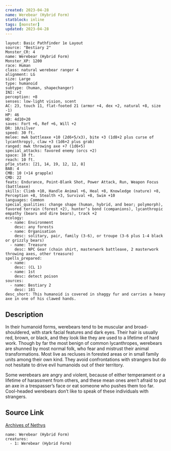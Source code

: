 ```yaml
---
created: 2023-04-28
name: Werebear (Hybrid Form)
statblock: inline
tags: [monster]
updated: 2023-04-28
---
```

```statblock
layout: Basic Pathfinder 1e Layout
source: "Bestiary 2"
Monster_CR: 4
name: Werebear (Hybrid Form)
Monster_XP: 1200
race: Human
class: natural werebear ranger 4
alignment: LG
size: Large
type: humanoid
subtype: (human, shapechanger)
INI: +2
perception: +8
senses: low-light vision, scent
AC: 23, touch 11, flat-footed 21 (armor +4, dex +2, natural +8, size -1)
HP: 46
HD: 4d10+20
saves: Fort +6, Ref +6, Will +2
DR: 10/silver
speed: 30 ft.
melee: mwk battleaxe +10 (2d6+5/x3), bite +3 (1d8+2 plus curse of lycanthropy), claw +3 (1d6+2 plus grab)
ranged: mwk throwing axe +7 (1d6+5)
special_attacks: favored enemy (orcs +2)
space: 10 ft.
reach: 10 ft.
pf1e_stats: [21, 14, 19, 12, 12, 8]
BAB: 4
CMB: 10 (+14 grapple)
CMD: 22
feats: Endurance, Point-Blank Shot, Power Attack, Run, Weapon Focus (battleaxe)
skills: Climb +10, Handle Animal +6, Heal +8, Knowledge (nature) +8, Perception +8, Stealth +3, Survival +8, Swim +10
languages: Common
special_qualities: change shape (human, hybrid, and bear; polymorph), favored terrain (forest +2), hunter’s bond (companions), lycanthropic empathy (bears and dire bears), track +2
ecology:
  - name: Environment
    desc: any forests
  - name: Organisation
    desc: solitary, pair, family (3-6), or troupe (3-6 plus 1-4 black or grizzly bears)
  - name: Treasure
    desc: NPC Gear (chain shirt, masterwork battleaxe, 2 masterwork throwing axes, other treasure)
spells_prepared:
  - name:
    desc: (CL 1)
  - name: 1st
    desc: detect poison
sources:
  - name: Bestiary 2
    desc: 181
desc_short: This humanoid is covered in shaggy fur and carries a heavy axe in one of his clawed hands.
```
## Description
In their humanoid forms, werebears tend to be muscular and broad-shouldered, with stark facial features and dark eyes. Their hair is usually red, brown, or black, and they look like they are used to a lifetime of hard work. Though by far the most benign of common lycanthropes, werebears are shunned by most normal folk, who fear and mistrust their animal transformations. Most live as recluses in forested areas or in small family units among their own kind. They avoid confrontations with strangers but do not hesitate to drive evil humanoids out of their territory.

Some werebears are angry and violent, because of either temperament or a lifetime of harassment from others, and these mean ones aren’t afraid to put an axe in a trespasser’s face or eat someone who pushes them too far. Cool-headed werebears don’t like to speak of these individuals with strangers.
## Source Link
[Archives of Nethys](https://aonprd.com/MonsterDisplay.aspx?ItemName=Werebear%20(Hybrid%20Form))
```encounter-table
name: Werebear (Hybrid Form)
creatures:
  - 1: Werebear (Hybrid Form)
```
